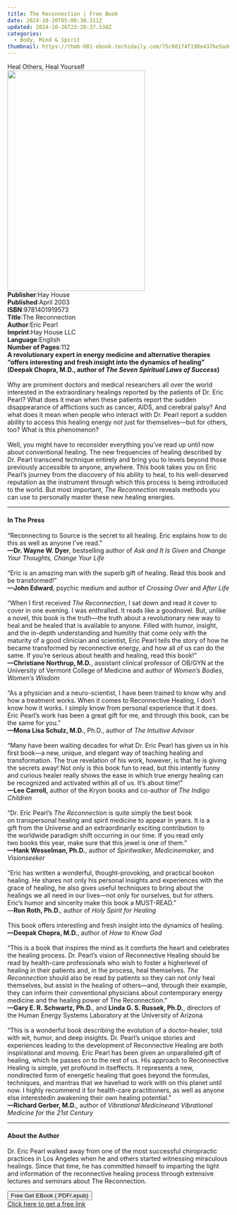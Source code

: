 ```yaml
---
title: The Reconnection | Free Book
date: 2024-10-20T05:00:30.311Z
updated: 2024-10-26T23:20:37.538Z
categories:
  - Body, Mind & Spirit
thumbnail: https://thmb-001-ebook.techidaily.com/75c60174f190e437be5add221affba0157b3a9fb8339041c6a4dd125f98a436a.jpg
---
```

<main id="book-container">
  <div class="flex flex-col">
    <div class="book-brief flex-1 py-6 px-4 sm:p-6 md:py-10 md:px-8">
      <!-- brief-->
      <div class="book-brief-main">Heal Others, Heal Yourself</div>
    </div>
    <div
      class="book-meta-info flex-1 grid gap-4 col-start-1 col-end-3 row-start-1 sm:mb-6 sm:grid-cols-4 lg:gap-6 lg:col-start-2 lg:row-end-6 lg:row-span-6 lg:mb-0"
    >
      <div
        class="book-meta-info-left place-content-center mt-4 p-4 text-sm leading-6 col-start-2 col-span-2 dark:text-slate-400"
      >
        <img
          class="w-full h-500 object-cover rounded-lg sm:h-255 sm:col-span-2 lg:col-span-full"
          src="https://img-001-ebook.techidaily.com/467d3c87fbf091aace9a4a7ef5d062d63923c52b278210bc985ce11c7fb588ca.jpg"
          alt=""
          width="312"
          height="500"
        />
      </div>
      <div
        class="book-meta-info-right mt-2 col-start-1 row-start-2 col-span-3 self-center"
      >
        <!-- meta data  -->
        <div class="flex flex-col px-4 md:px-8">
          <div class="flex-1">
            <strong>Publisher</strong>:<span class="px-2">Hay House</span>
          </div>
          <div class="flex-1">
            <strong>Published</strong>:<span class="px-2">April 2003</span>
          </div>
          <div class="flex-1">
            <strong>ISBN</strong>:<span class="px-2">9781401919573</span>
          </div>
          <div class="flex-1">
            <strong>Title</strong>:<span class="px-2">The Reconnection</span>
          </div>
          <div class="flex-1">
            <strong>Author</strong>:<span class="px-2">Eric Pearl</span>
          </div>
          <div class="flex-1">
            <strong>Imprint</strong>:<span class="px-2">Hay House LLC</span>
          </div>
          <div class="flex-1">
            <strong>Language</strong>:<span class="px-2">English</span>
          </div>
          <div class="flex-1">
            <strong>Number of Pages</strong>:<span class="px-2">112</span>
          </div>
        </div>
      </div>
    </div>
    <div class="book-description flex-1 py-6 px-4 sm:p-6 md:py-10 md:px-8">
      <div class="book-description-main">
        <div accordion-content="" id="description">
          <b
            >A revolutionary expert in energy medicine and alternative therapies
            “offers interesting and fresh insight into the dynamics of healing”
            (Deepak&nbsp;Chopra, M.D., author of&nbsp;</b
          ><i><b>The Seven Spiritual Laws of Success</b></i
          ><b>)<br /></b><br />
          Why are prominent doctors and medical researchers all over the world
          interested in the extraordinary&nbsp;healings&nbsp;reported by the
          patients of Dr. Eric Pearl? What does it mean when these patients
          report the sudden disappearance of afflictions such as cancer, AIDS,
          and cerebral palsy? And what does it mean when people who interact
          with Dr. Pearl report a sudden ability to access this healing energy
          not just for themselves—but for others, too? What is this
          phenomenon?<br /><br />
          Well, you might have to reconsider everything you’ve read up until now
          about conventional healing. The new frequencies of healing described
          by Dr. Pearl transcend technique entirely and bring you to levels
          beyond those previously accessible to anyone, anywhere. This book
          takes you on Eric Pearl’s journey from the discovery of his ability to
          heal, to his well-deserved reputation as the instrument through which
          this process is being introduced to the world. But most
          important,&nbsp;<i>The&nbsp;Reconnection</i>&nbsp;reveals methods you
          can use to personally master these new healing energies.
        </div>
        <div class="accordion-fader"></div>
      </div>
    </div>
    <div class="book-excerpts flex-1 py-6 px-4 sm:p-6 md:py-10 md:px-8">
      <!-- excerpts-->
      <div class="book-excerpts-main">
        <hr />
        <h4 class="placeholder placeholder-heading">
          <span>In The Press</span>
        </h4>
        <p>
          “Reconnecting to Source is the secret to all healing. Eric explains
          how to do this as well as anyone I’ve read.”<br /><b
            >—Dr. Wayne W. Dyer</b
          >, bestselling author of <i>Ask and It Is Given</i> and
          <i>Change Your Thoughts, Change Your Life</i><br /><br />“Eric is an
          amazing man with the superb gift of healing. Read this book and be
          transformed!”<br /><b>—John Edward</b>,&nbsp;psychic medium and author
          of <i>Crossing Over</i> and <i>After Life</i><br /><br />“When I first
          received <i>The Reconnection</i>,&nbsp;I sat down and read it cover to
          cover in one evening. I was enthralled. It reads like a goodnovel.
          But, unlike a novel, this book is the truth—the truth about a
          revolutionary new way to heal and be healed that is available to
          anyone.&nbsp;Filled with humor, insight, and the in-depth
          understanding and humility that come only with the maturity of a good
          clinician and scientist, Eric Pearl tells the story of how he became
          transformed by reconnective&nbsp;energy, and how all of us can do the
          same. If you’re serious about health and healing, read this
          book!”&nbsp;<br /><b>—Christiane Northrup, M.D.</b>, assistant
          clinical professor of&nbsp;OB/GYN at the University of Vermont College
          of Medicine and author of <i>Women’s Bodies</i>, <i>Women’s Wisdom</i
          ><br /><br />“As a physician and a neuro-scientist, I have been
          trained to know why and how a treatment works. When it comes to
          Reconnective Healing, I don’t know how it works. I simply know from
          personal experience that it does. Eric Pearl’s work has been a great
          gift for me, and through this book, can be the same for you.”<br /><b
            >—Mona Lisa Schulz, M.D.</b
          >, Ph.D.,&nbsp;author of <i>The Intuitive Advisor</i
          ><br />&nbsp;&nbsp;&nbsp;<br />“Many have been waiting decades for
          what Dr. Eric Pearl has given us in his first book—a new, unique, and
          elegant way of teaching healing and transformation. The true
          revelation of his work, however, is that he is giving the secrets
          away! Not only is this book fun to read, but this intently funny and
          curious healer really shows the ease in which true energy healing can
          be recognized and activated within all of us. It’s about time!”<br /><b
            >—Lee Carroll,</b
          >
          author of the Kryon books and co-author of <i>The Indigo Children</i
          ><br /><br />“Dr. Eric Pearl’s <i>The Reconnection</i> is quite simply
          the best book on&nbsp;transpersonal healing and spirit medicine to
          appear in years. It is a gift&nbsp;from the Universe and an
          extraordinarily exciting contribution to the&nbsp;worldwide paradigm
          shift occurring in our time. If you read only two&nbsp;books this
          year, make sure that this jewel is one of them.”<br /><b
            >—Hank Wesselman, Ph.D.</b
          >,&nbsp;author of <i>Spiritwalker, Medicinemaker,</i> and
          <i>Visionseeker</i><br /><br />“Eric has written a wonderful,
          thought-provoking, and practical bookon healing. He shares not only
          his personal insights and experiences&nbsp;with the grace of healing,
          he also gives useful techniques to bring about&nbsp;the healings we
          all need in our lives—not only for ourselves, but for others. Eric’s
          humor and sincerity make this book a MUST-READ.”<br />—<b
            >Ron Roth, Ph.D.</b
          >, author of <i>Holy Spirit for Healing</i><br /><br />This book
          offers interesting and fresh insight into the dynamics of healing.<br /><b
            >—Deepak Chopra, M.D.</b
          >,&nbsp;author of <i>How to Know God</i
          ><br />&nbsp;&nbsp;&nbsp;<br />“This is a book that inspires the mind
          as it comforts the heart and celebrates the healing process. Dr.
          Pearl’s vision of Reconnective Healing&nbsp;should be read by
          health-care professionals who wish to foster a higherlevel of healing
          in their patients and, in the process, heal themselves.
          <i>The Reconnection</i> should also be read by patients so they can
          not only&nbsp;heal themselves, but assist in the healing of
          others—and, through their&nbsp;example, they can inform their
          conventional physicians about contemporary energy medicine and the
          healing power of The Reconnection.”&nbsp;<br /><b
            >—Gary E. R. Schwartz, Ph.D.</b
          >, and <b>Linda G. S. Russek, Ph.D.</b>, directors of the Human Energy
          Systems Laboratory at the University of&nbsp;Arizona<i><br /></i
          ><br />“This is a wonderful book describing the evolution of a
          doctor-healer,&nbsp;told with wit, humor, and deep insights. Dr.
          Pearl’s unique stories and experiences leading to the development of
          Reconnective Healing are both inspirational and moving. Eric Pearl has
          been given an unparalleled gift of healing, which he passes on to the
          rest of us. His approach to Reconnective Healing is simple, yet
          profound in itseffects. It represents a new, nondirected form of
          energetic healing that goes beyond the formulas, techniques, and
          mantras that we havehad to work with on this planet until now. I
          highly recommend it for health-care practitioners, as well as anyone
          else interestedin awakening their own healing potential.”<br /><b
            >—Richard Gerber, M.D.</b
          >, author of
          <i
            >Vibrational Medicineand Vibrational Medicine for the 21st
            Century</i
          >
        </p>
      </div>
    </div>
    <div class="book-about-author flex-1 py-6 px-4 sm:p-6 md:py-10 md:px-8">
      <!-- about author-->
      <div class="book-main-author-main">
        <hr />
        <h4 class="placeholder placeholder-heading">
          <span>About the Author</span>
        </h4>
        <p>
          Dr. Eric Pearl walked away from one of the most successful
          chiropractic practices in Los Angeles when he and others started
          witnessing miraculous healings. Since that time, he has committed
          himself to imparting the light and information of the reconnective
          healing process through extensive lectures and seminars about The
          Reconnection.
        </p>
      </div>
    </div>
    <div class="book-free-get flex-1 py-6 px-4 sm:p-6 md:py-10 md:px-8">
      <button
        id="btn-free-get"
        class="bg-blue-500 hover:bg-blue-700 text-white font-bold py-2 px-4 rounded"
      >
        Free Get EBook (.PDF/.epub)
      </button>
      <div id="countdown-display" class="px-2 text-lg mt-2"></div>
      <a
        id="free-link"
        class="hidden bg-blue-500 hover:bg-blue-700 text-white font-bold py-2 px-4 rounded"
        href="https://www.ebooks.com/en-us/book/96317374/the-reconnection/eric-pearl/"
        target="_blank"
        >Click here to get a free link</a
      >
    </div>
    <script>
      let countdownTime = 0;
      let countdownInterval = null;
      document
        .getElementById('btn-free-get')
        .addEventListener('click', startCountdown);
      function startCountdown() {
        countdownTime = new Date().getTime() + 60000 * 3;
        countdownInterval = setInterval(updateCountdown, 1000);
        document.getElementById('btn-free-get').disabled = true;
        document
          .getElementById('btn-free-get')
          .classList.add('bg-gray-500', 'cursor-not-allowed');
      }
      function updateCountdown() {
        let currentTime = new Date().getTime();
        let timeLeft = countdownTime - currentTime;
        let secondsLeft = Math.floor(timeLeft / 1000);
        document.getElementById('countdown-display').innerHTML =
          `Remaining time: ${secondsLeft} seconds.`;
        if (secondsLeft <= 0) {
          clearInterval(countdownInterval);
          document.getElementById('btn-free-get').classList.add('hidden');
          document.getElementById('free-link').classList.remove('hidden');
          document.getElementById('countdown-display').innerHTML = '';
        }
      }
    </script>
  </div>
</main>

<ins class="adsbygoogle"
      style="display:block"
      data-ad-client="ca-pub-7571918770474297"
      data-ad-slot="8358498916"
      data-ad-format="auto"
      data-full-width-responsive="true"></ins>
    